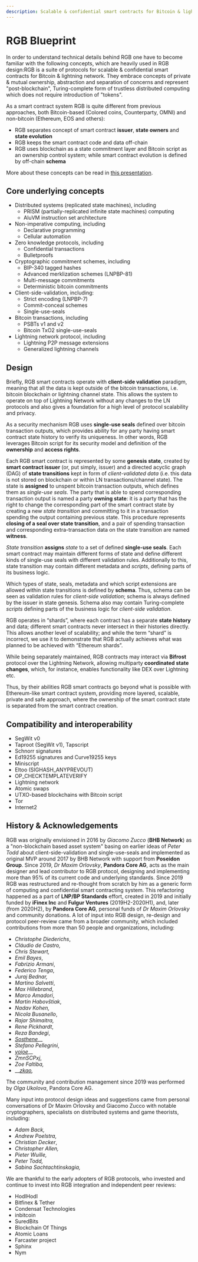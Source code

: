 ```yaml
---
description: Scalable & confidential smart contracts for Bitcoin & lightning network
---
```


# RGB Blueprint

In order to understand technical details behind RGB one have to become familiar with the following concepts, which are heavily used in RGB design:RGB is a suite of protocols for scalable & confidential smart contracts for Bitcoin & lightning network. They embrace concepts of private & mutual ownership, abstraction and separation of concerns and represent "post-blockchain", Turing-complete form of trustless distributed computing which does not require introduction of "tokens".

As a smart contract system RGB is quite different from previous approaches, both Bitcoin-based \(Colored coins, Counterparty, OMNI\) and non-bitcoin \(Ethereum, EOS and others\):

* RGB separates concept of smart contract **issuer**, **state owners** and **state evolution**
* RGB keeps the smart contract code and data off-chain
* RGB uses blockchain as a state commitment layer and Bitcoin script as an ownership control system; while smart contract evolution is defined by off-chain **schema**

More about these concepts can be read in [this presentation](https://github.com/LNP-BP/FAQ/blob/master/Presentation%20slides/RGB%20%26%20Spectrum%20explanation%20for%20business.pdf).

## Core underlying concepts



* Distributed systems \(replicated state machines\), including
  * PRISM \(partially-replicated infinite state machines\) computing
  * AluVM instruction set architecture
* Non-imperative computing, including
  * Declarative programming
  * Cellular automation
* Zero knowledge protocols, including
  * Confidential transactions
  * Bulletproofs
* Cryptographic commitment schemes, including
  * BIP-340 tagged hashes
  * Advanced merklization schemes \(LNPBP-81\)
  * Multi-message commitments
  * Deterministic bitcoin commitments
* Client-side-validation, including:
  * Strict encoding \(LNPBP-7\)
  * Commit-conceal schemes
  * Single-use-seals
* Bitcoin transactions, including
  * PSBTs v1 and v2
  * Bitcoin TxO2 single-use-seals
* Lightning network protocol, including
  * Lightning P2P message extensions
  * Generalized lightning channels

## Design

Briefly, RGB smart contracts operate with **client-side validation** paradigm, meaning that all the data is kept outside of the bitcoin transactions, i.e. bitcoin blockchain or lightning channel state. This allows the system to operate on top of Lightning Network without any changes to the LN protocols and also gives a foundation for a high level of protocol scalability and privacy.

As a security mechanism RGB uses **single-use seals** defined over bitcoin transaction outputs, which provides ability for any party having smart contract state history to verify its uniqueness. In other words, RGB leverages Bitcoin script for its security model and definition of the **ownership** and **access rights**.

Each RGB smart contract is represented by some **genesis state**, created by **smart contract issuer** \(or, put simply, issuer\) and a directed acyclic graph \(DAG\) of **state transitions** kept in form of _client-validated data_ \(i.e. this data is not stored on blockchain or within LN transactions/channel state\). The state is **assigned** to unspent bitcoin transaction outputs, which defines them as _single-use seals_. The party that is able to spend corresponding transaction output is named a party **owning state**: it is a party that has the right to change the corresponding part of the smart contract state by creating a new _state transition_ and committing to it in a transaction spending the output containing previous state. This procedure represents **closing of a seal over state transition**, and a pair of spending transaction and corresponding extra-transaction data on the state transition are named **witness**.

_State transition_ **assigns** _state_ to a set of defined **single-use seals**. Each smart contract may maintain different forms of state and define different kinds of single-use seals with different validation rules. Additionally to this, state transition may contain different metadata and _scripts_, defining parts of its business logic.

Which types of state, seals, metadata and which script extensions are allowed within state transitions is defined by **schema**. Thus, schema can be seen as validation rules for _client-side validation_; schema is always defined by the issuer in state genesis. Schema also may contain Turing-complete _scripts_ defining parts of the business logic for _client-side validation_.

RGB operates in “shards”, where each contract has a separate **state history** and data; different smart contracts never intersect in their histories directly. This allows another level of scalability; and while the term “shard” is incorrect, we use it to demonstrate that RGB actually achieves what was planned to be achieved with “Ethereum shards”.

While being separately maintained, RGB contracts may interact via **Bifrost** protocol over the Lightning Network, allowing multiparty **coordinated state changes**, which, for instance, enables functionality like DEX over Lightning etc.

Thus, by their abilities RGB smart contracts go beyond what is possible with Ethereum-like smart contract system, providing more layered, scalable, private and safe approach, where the ownership of the smart contract state is separated from the smart contract creation.

## Compatibility and interoperability

* SegWit v0
* Taproot \(SegWit v1\), Tapscript
* Schnorr signatures
* Ed19255 signatures and Curve19255 keys
* Miniscript
* Eltoo \(SIGHASH\_ANYPREVOUT\)
* OP\_CHECKTEMPLATEVERIFY
* Lightning network
* Atomic swaps
* UTXO-based blockchains with Bitcoin script
* Tor
* Internet2

## History & Acknowledgements

RGB was originally envisioned in 2016 by _Giacomo Zucco_ \(**BHB Network**\) as a "non-blockchain based asset system" basing on earlier ideas of _Peter Todd_ about client-side-validation and single-use-seals and implemented as original MVP around 2017 by BHB Network with support from **Poseidon Group**. Since 2019, _Dr Maxim Orlovsky_, **Pandora Core AG**, acts as the main designer and lead contributor to RGB protocol, designing and implementing more than 95% of its current code and underlying standards. Since 2019 RGB was restructured and re-thought from scratch by him as a generic form of computing and confidential smart contracting system. This refactoring happened as a part of **LNP/BP Standards** effort, created in 2019 and initially funded by **iFinex Inc** and **Fulgur Ventures** \(2019H2-2020H1\), and, later \(from 2020H2\), by **Pandora Core AG**, personal funds of _Dr Maxim Orlovsky_ and community donations. A lot of input into RGB design, re-design and protocol peer-review came from a broader community, which included contributions from more than 50 people and organizations, including:

* _Christophe Diederichs_, 
* _Cláudio de Castro,_
* _Chris Stewart,_
* _Emil Bayes_, 
* _Fabrizio Armani_, 
* _Federico Tenga_, 
* _Juraj Bednar,_
* _Martino Salvetti_, 
* _Max Hillebrand_, 
* _Marco Amadori_, 
* _Martin Habovštiak_, 
* _Nadav Kohen,_
* _Nicola Busanello_,
* _Rajar Shimaitra,_
* _Rene Pickhardt_, 
* _Reza Bandegi_, 
* [_Sosthene_](https://github.com/Sosthene00)\_\_
* _Stefano Pellegrini_, 
* [_yojoe_](https://github.com/yojoe)\_\_
* _ZmnSCPxj_, 
* _Zoe Faltiba,_
* \_\_[_zkao_](https://github.com/zkao)_,_

The community and contribution management since 2019 was performed by _Olga Ukolova_, Pandora Core AG.

Many input into protocol design ideas and suggestions came from personal conversations of Dr Maxim Orlovsky and Giacomo Zucco with notable cryptographers, specialists on distributed systems and game theorists, including:

* _Adam Back,_
* _Andrew Poelstra,_
* _Christian Decker_, 
* _Christopher Allen,_
* _Pieter Wuille,_
* _Peter Todd,_
* _Sabina Sachtachtinskagia,_ 

We are thankful to the early adopters of RGB protocols, who invested and continue to invest into RGB integration and independent peer reviews:

* HodlHodl
* Bitfinex & Tether
* Condensat Technologies
* inbitcoin
* SuredBits
* Blockchain Of Things
* Atomic Loans
* Farcaster project
* Sphinx
* Nym

